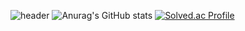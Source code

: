 ![header](https://capsule-render.vercel.app/api?type=transparent&color=ffffff&height=200&section=header&text=어서와라&fontSize=70)
![Anurag's GitHub stats](https://github-readme-stats.vercel.app/api?username=028902&show_icons=true&theme=chartreuse-dark)
[![Solved.ac Profile](http://mazassumnida.wtf/api/v2/generate_badge?boj=conscience98)](https://solved.ac/conscience98/)
